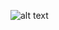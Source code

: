 ![alt text](https://github.com/asvpxangel/Client-Server-Loan/blob/master/Output%20Screenshot/Output.png)
